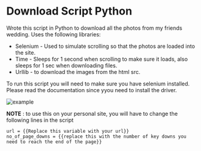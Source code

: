 # Download Script Python
Wrote this script in Python to download all the photos from my friends wedding. Uses the following libraries:

* Selenium - Used to simulate scrolling so that the photos are loaded into the site.
* Time - Sleeps for 1 second when scrolling to make sure it loads, also sleeps for 1 sec when downloading files. 
* Urllib - to download the images from the html src. 


To run this script you will need to make sure you have selenium installed. Please read the documentation since yyou need to install the driver.

![example](./example.gif)


**NOTE** : to use this on your personal site, you will have to change the following lines in the script
```
url = {{Replace this variable with your url}}
no_of_page_downs = {{replace this with the number of key downs you need to reach the end of the page}}
```